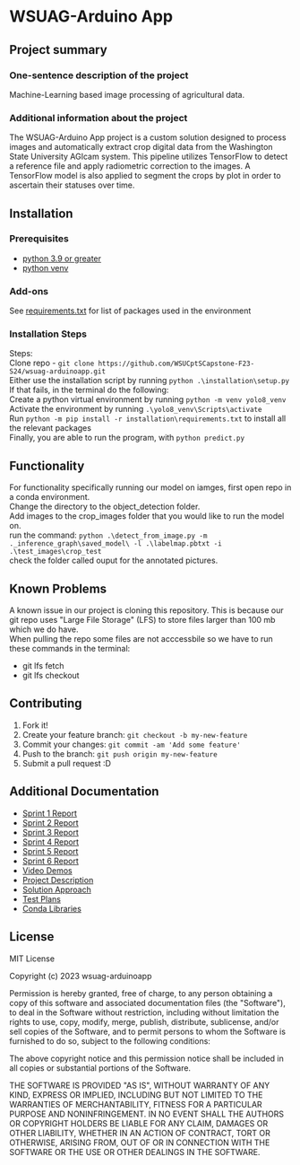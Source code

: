 # WSUAG-Arduino App

## Project summary

### One-sentence description of the project
Machine-Learning based image processing of agricultural data.

### Additional information about the project
The WSUAG-Arduino App project is a custom solution designed to process images and automatically extract crop digital data from the Washington State University AGIcam system. This pipeline utilizes TensorFlow to detect a reference file and apply radiometric correction to the images. A TensorFlow model is also applied to segment the crops by plot in order to ascertain their statuses over time.


## Installation

### Prerequisites

- [python 3.9 or greater](https://www.python.org/downloads/release/python-390/)
- [python venv](https://pypi.org/project/virtualenv/)

### Add-ons

See [requirements.txt](https://github.com/WSUCptSCapstone-F23-S24/wsuag-arduinoapp/blob/main/installation/requirements.txt) for list of packages used in the environment

### Installation Steps

Steps: \
Clone repo - `git clone https://github.com/WSUCptSCapstone-F23-S24/wsuag-arduinoapp.git` \
Either use the installation script by running `python .\installation\setup.py` \
If that fails, in the terminal do the following: \
Create a python virtual environment by running `python -m venv yolo8_venv` \
Activate the environment by running `.\yolo8_venv\Scripts\activate` \
Run `python -m pip install -r installation\requirements.txt` to install all the relevant packages \
Finally, you are able to run the program, with `python predict.py`


## Functionality

For functionality specifically running our model on iamges, first open repo in a conda environment. \
Change the directory to the object_detection folder. \
Add images to the crop_images folder that you would like to run the model on. \
run the command: `python .\detect_from_image.py -m ._inference_graph\saved_model\ -l .\labelmap.pbtxt -i .\test_images\crop_test` \
check the folder called ouput for the annotated pictures.


## Known Problems

A known issue in our project is cloning this repository. This is because our git repo uses "Large File Storage" (LFS) to store files larger than 100 mb which we do have. \
When pulling the repo some files are not acccessbile so we have to run these commands in the terminal:
- git lfs fetch
- git lfs checkout


## Contributing

1. Fork it!
2. Create your feature branch: `git checkout -b my-new-feature`
3. Commit your changes: `git commit -am 'Add some feature'`
4. Push to the branch: `git push origin my-new-feature`
5. Submit a pull request :D

## Additional Documentation

  * [Sprint 1 Report](https://github.com/WSUCptSCapstone-F23-S24/wsuag-arduinoapp/blob/main/sprint-reports/sprint1_report.md)
  * [Sprint 2 Report](https://github.com/WSUCptSCapstone-F23-S24/wsuag-arduinoapp/blob/main/sprint-reports/sprint2_report.md)
  * [Sprint 3 Report](https://github.com/WSUCptSCapstone-F23-S24/wsuag-arduinoapp/blob/main/sprint-reports/sprint3_report.md)
  * [Sprint 4 Report](https://github.com/WSUCptSCapstone-F23-S24/wsuag-arduinoapp/blob/main/sprint-reports/sprint4_report.md)
  * [Sprint 5 Report](https://github.com/WSUCptSCapstone-F23-S24/wsuag-arduinoapp/blob/sprint4.2/sprint-reports/sprint5_report.md)
  * [Sprint 6 Report](https://github.com/WSUCptSCapstone-F23-S24/wsuag-arduinoapp/blob/main/sprint-reports/sprint6_report.md)
  * [Video Demos](https://github.com/WSUCptSCapstone-F23-S24/wsuag-arduinoapp/blob/main/video-demos.md)
  * [Project Description](https://github.com/WSUCptSCapstone-F23-S24/wsuag-arduinoapp/blob/main/Project_Description.pdf)
  * [Solution Approach](https://github.com/WSUCptSCapstone-F23-S24/wsuag-arduinoapp/blob/main/Solution_Approach.pdf)
  * [Test Plans](https://github.com/WSUCptSCapstone-F23-S24/wsuag-arduinoapp/blob/main/Testplans.pdf)
  * [Conda Libraries](https://github.com/WSUCptSCapstone-F23-S24/wsuag-arduinoapp/blob/main/conda_libraries.txt)

## License
MIT License

Copyright (c) 2023 wsuag-arduinoapp

Permission is hereby granted, free of charge, to any person obtaining a copy
of this software and associated documentation files (the "Software"), to deal
in the Software without restriction, including without limitation the rights
to use, copy, modify, merge, publish, distribute, sublicense, and/or sell
copies of the Software, and to permit persons to whom the Software is
furnished to do so, subject to the following conditions:

The above copyright notice and this permission notice shall be included in all
copies or substantial portions of the Software.

THE SOFTWARE IS PROVIDED "AS IS", WITHOUT WARRANTY OF ANY KIND, EXPRESS OR
IMPLIED, INCLUDING BUT NOT LIMITED TO THE WARRANTIES OF MERCHANTABILITY,
FITNESS FOR A PARTICULAR PURPOSE AND NONINFRINGEMENT. IN NO EVENT SHALL THE
AUTHORS OR COPYRIGHT HOLDERS BE LIABLE FOR ANY CLAIM, DAMAGES OR OTHER
LIABILITY, WHETHER IN AN ACTION OF CONTRACT, TORT OR OTHERWISE, ARISING FROM,
OUT OF OR IN CONNECTION WITH THE SOFTWARE OR THE USE OR OTHER DEALINGS IN THE
SOFTWARE.
